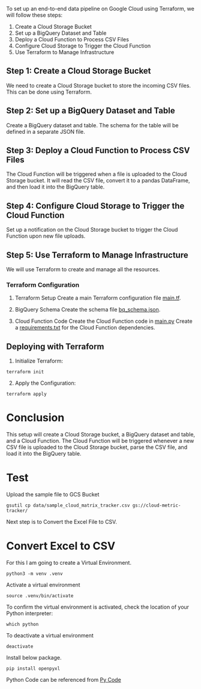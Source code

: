 To set up an end-to-end data pipeline on Google Cloud using Terraform, we will follow these steps:

1. Create a Cloud Storage Bucket
2. Set up a BigQuery Dataset and Table
3. Deploy a Cloud Function to Process CSV Files
4. Configure Cloud Storage to Trigger the Cloud Function
5. Use Terraform to Manage Infrastructure

## Step 1: Create a Cloud Storage Bucket
We need to create a Cloud Storage bucket to store the incoming CSV files. This can be done using Terraform.

## Step 2: Set up a BigQuery Dataset and Table
Create a BigQuery dataset and table. The schema for the table will be defined in a separate JSON file.

## Step 3: Deploy a Cloud Function to Process CSV Files
The Cloud Function will be triggered when a file is uploaded to the Cloud Storage bucket. It will read the CSV file, convert it to a pandas DataFrame, and then load it into the BigQuery table.

## Step 4: Configure Cloud Storage to Trigger the Cloud Function
Set up a notification on the Cloud Storage bucket to trigger the Cloud Function upon new file uploads.

## Step 5: Use Terraform to Manage Infrastructure
We will use Terraform to create and manage all the resources.

### Terraform Configuration
1. Terraform Setup
Create a main Terraform configuration file [main.tf](./infra/main.tf).

2. BigQuery Schema
Create the schema file [bq_schema.json](./infra/schemas/bq_schema.json).

3. Cloud Function Code
Create the Cloud Function code in [main.py](./infra/functions/main.py)
Create a [requirements.txt](./infra/functions/requirements.txt) for the Cloud Function dependencies.

## Deploying with Terraform
1. Initialize Terraform:
```
terraform init
```

2. Apply the Configuration:
```
terraform apply
```

# Conclusion
This setup will create a Cloud Storage bucket, a BigQuery dataset and table, and a Cloud Function. The Cloud Function will be triggered whenever a new CSV file is uploaded to the Cloud Storage bucket, parse the CSV file, and load it into the BigQuery table.


# Test
Upload the sample file to GCS Bucket
```
gsutil cp data/sample_cloud_matrix_tracker.csv gs://cloud-metric-tracker/
```

Next step is to Convert the Excel File to CSV.

# Convert Excel to CSV
For this I am going to create a Virtual Environment.

```
python3 -m venv .venv
```

Activate a virtual environment
```
source .venv/bin/activate
```
To confirm the virtual environment is activated, check the location of your Python interpreter:
```
which python
```
To deactivate a virtual environment
```
deactivate
```

Install below package.
```
pip install openpyxl
```

Python Code can be referenced from [Py Code](/Google-Cloud-Platform/cloud-metric-tracker/src/convert_excel_to_csv.py)



